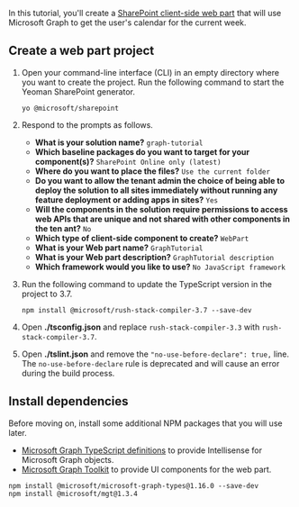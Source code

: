 <!-- markdownlint-disable MD002 MD041 -->

In this tutorial, you'll create a [SharePoint client-side web part](https://docs.microsoft.com/sharepoint/dev/spfx/web-parts/overview-client-side-web-parts) that will use Microsoft Graph to get the user's calendar for the current week.

## Create a web part project

1. Open your command-line interface (CLI) in an empty directory where you want to create the project. Run the following command to start the Yeoman SharePoint generator.

    ```Shell
    yo @microsoft/sharepoint
    ```

1. Respond to the prompts as follows.

    - **What is your solution name?** `graph-tutorial`
    - **Which baseline packages do you want to target for your component(s)?** `SharePoint Online only (latest)`
    - **Where do you want to place the files?** `Use the current folder`
    - **Do you want to allow the tenant admin the choice of being able to deploy the solution to all sites immediately without running any feature deployment or adding apps in sites?** `Yes`
    - **Will the components in the solution require permissions to access web APIs that are unique and not shared with other components in the ten
    ant?** `No`
    - **Which type of client-side component to create?** `WebPart`
    - **What is your Web part name?** `GraphTutorial`
    - **What is your Web part description?** `GraphTutorial description`
    - **Which framework would you like to use?** `No JavaScript framework`

1. Run the following command to update the TypeScript version in the project to 3.7.

    ```Shell
    npm install @microsoft/rush-stack-compiler-3.7 --save-dev
    ```

1. Open **./tsconfig.json** and replace `rush-stack-compiler-3.3` with `rush-stack-compiler-3.7`.

1. Open **./tslint.json** and remove the `"no-use-before-declare": true,` line. The `no-use-before-declare` rule is deprecated and will cause an error during the build process.

## Install dependencies

Before moving on, install some additional NPM packages that you will use later.

- [Microsoft Graph TypeScript definitions](https://github.com/microsoftgraph/msgraph-typescript-typings) to provide Intellisense for Microsoft Graph objects.
- [Microsoft Graph Toolkit](https://docs.microsoft.com/graph/toolkit/overview) to provide UI components for the web part.

```Shell
npm install @microsoft/microsoft-graph-types@1.16.0 --save-dev
npm install @microsoft/mgt@1.3.4
```
